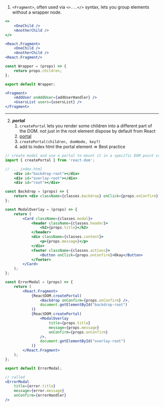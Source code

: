 1. `<Fragment>`, often used via `<>...</>` syntax, lets you group elements without a wrapper node.

```jsx
<>
	<OneChild />
	<AnotherChild />
</>
```

```jsx
<React.Fragment>
	<OneChild />
	<AnotherChild />
<React.Fragment/>
```

```jsx
const Wrapper = (props) => {
	return props.children;
};

export default Wrapper;
```

```jsx
<Fragment>
	<AddUser onAddUser={addUserHandler} />
	<UsersList users={usersList} />
</Fragment>
```

---

2. **_portal_**
   1. `createPortal` lets you render some children into a different part of the DOM. not just in the root element dispose by default from React
   2. [portal](https://react.dev/reference/react-dom/createPortal)
   3. `createPortal(children, domNode, key?)`
   4. add to index html the portal element => Best practice

```jsx
// create modal and use a portal to mount it in a specific DOM point const
import { createPortal } from 'react-dom';

// ... index.html
	<div id="backdrop-root"></div>
	<div id="overlay-root"></div>
	<div id="root"></div>
```

```jsx
const Backdrop = (props) => {
	return <div className={classes.backdrop} onClick={props.onConfirm} />;
};

const ModalOverlay = (props) => {
	return (
		<Card className={classes.modal}>
			<header className={classes.header}>
				<h2>{props.title}</h2>
			</header>
			<div className={classes.content}>
				<p>{props.message}</p>
			</div>
			<footer className={classes.actions}>
				<Button onClick={props.onConfirm}>Okay</Button>
			</footer>
		</Card>
	);
};

const ErrorModal = (props) => {
	return (
		<React.Fragment>
			{ReactDOM.createPortal(
				<Backdrop onConfirm={props.onConfirm} />,
				document.getElementById("backdrop-root")
			)}
			{ReactDOM.createPortal(
				<ModalOverlay
					title={props.title}
					message={props.message}
					onConfirm={props.onConfirm}
				/>,
				document.getElementById("overlay-root")
			)}
		</React.Fragment>
	);
};

export default ErrorModal;
```

```jsx
// called
<ErrorModal
	title={error.title}
	message={error.message}
	onConfirm={errorHandler}
/>
```
